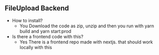## FileUpload Backend
- How to install? 
  - You Download the code as zip, unzip and then you run with yarn build and yarn start:prod
- Is there a frontend code with this?
  - Yes There is a frontend repo made with nextjs. that should work locally with this
